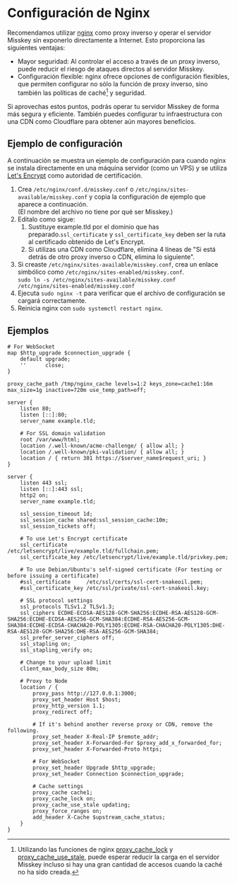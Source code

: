 # Configuración de Nginx

Recomendamos utilizar [nginx](https://nginx.org/) como proxy inverso y operar el servidor Misskey sin exponerlo directamente a Internet.
Esto proporciona las siguientes ventajas:

- Mayor seguridad: Al controlar el acceso a través de un proxy inverso, puede reducir el riesgo de ataques directos al servidor Misskey.
- Configuración flexible: nginx ofrece opciones de configuración flexibles, que permiten configurar no sólo la función de proxy inverso, sino también las políticas de caché[^1] y seguridad.

Si aprovechas estos puntos, podrás operar tu servidor Misskey de forma más segura y eficiente.
También puedes configurar tu infraestructura con una CDN como Cloudflare para obtener aún mayores beneficios.

[^1]: Utilizando las funciones de nginx [proxy_cache_lock](http://nginx.org/en/docs/http/ngx_http_proxy_module.html#proxy_cache_lock) y [proxy_cache_use_stale](http://nginx.org/en/docs/http/ngx_http_proxy_module.html#proxy_cache_use_stale), puede esperar reducir la carga en el servidor Misskey incluso si hay una gran cantidad de accesos cuando la caché no ha sido creada.

## Ejemplo de configuración

A continuación se muestra un ejemplo de configuración para cuando nginx se instala directamente en una máquina servidor (como un VPS) y se utiliza [Let's Encrypt](https://letsencrypt.org/) como autoridad de certificación.

1. Crea `/etc/nginx/conf.d/misskey.conf` o `/etc/nginx/sites-available/misskey.conf` y copia la configuración de ejemplo que aparece a continuación.\
   (El nombre del archivo no tiene por qué ser Misskey.)
2. Editalo como sigue:
   1. Sustituye example.tld por el dominio que has preparado.`ssl_certificate` y `ssl_certificate_key` deben ser la ruta al certificado obtenido de Let's Encrypt.
   2. Si utilizas una CDN como Cloudflare, elimina 4 líneas de "Si está detrás de otro proxy inverso o CDN, elimina lo siguiente".
3. Si creaste `/etc/nginx/sites-available/misskey.conf`, crea un enlace simbólico como `/etc/nginx/sites-enabled/misskey.conf`.\
   `sudo ln -s /etc/nginx/sites-available/misskey.conf /etc/nginx/sites-enabled/misskey.conf`
4. Ejecuta `sudo nginx -t` para verificar que el archivo de configuración se cargará correctamente.
5. Reinicia nginx con `sudo systemctl restart nginx`.

## Ejemplos

```nginx
# For WebSocket
map $http_upgrade $connection_upgrade {
    default upgrade;
    ''      close;
}

proxy_cache_path /tmp/nginx_cache levels=1:2 keys_zone=cache1:16m max_size=1g inactive=720m use_temp_path=off;

server {
    listen 80;
    listen [::]:80;
    server_name example.tld;

    # For SSL domain validation
    root /var/www/html;
    location /.well-known/acme-challenge/ { allow all; }
    location /.well-known/pki-validation/ { allow all; }
    location / { return 301 https://$server_name$request_uri; }
}

server {
    listen 443 ssl;
    listen [::]:443 ssl;
    http2 on;
    server_name example.tld;

    ssl_session_timeout 1d;
    ssl_session_cache shared:ssl_session_cache:10m;
    ssl_session_tickets off;

    # To use Let's Encrypt certificate
    ssl_certificate     /etc/letsencrypt/live/example.tld/fullchain.pem;
    ssl_certificate_key /etc/letsencrypt/live/example.tld/privkey.pem;

    # To use Debian/Ubuntu's self-signed certificate (For testing or before issuing a certificate)
    #ssl_certificate     /etc/ssl/certs/ssl-cert-snakeoil.pem;
    #ssl_certificate_key /etc/ssl/private/ssl-cert-snakeoil.key;

    # SSL protocol settings
    ssl_protocols TLSv1.2 TLSv1.3;
    ssl_ciphers ECDHE-ECDSA-AES128-GCM-SHA256:ECDHE-RSA-AES128-GCM-SHA256:ECDHE-ECDSA-AES256-GCM-SHA384:ECDHE-RSA-AES256-GCM-SHA384:ECDHE-ECDSA-CHACHA20-POLY1305:ECDHE-RSA-CHACHA20-POLY1305:DHE-RSA-AES128-GCM-SHA256:DHE-RSA-AES256-GCM-SHA384;
    ssl_prefer_server_ciphers off;
    ssl_stapling on;
    ssl_stapling_verify on;

    # Change to your upload limit
    client_max_body_size 80m;

    # Proxy to Node
    location / {
        proxy_pass http://127.0.0.1:3000;
        proxy_set_header Host $host;
        proxy_http_version 1.1;
        proxy_redirect off;

        # If it's behind another reverse proxy or CDN, remove the following.
        proxy_set_header X-Real-IP $remote_addr;
        proxy_set_header X-Forwarded-For $proxy_add_x_forwarded_for;
        proxy_set_header X-Forwarded-Proto https;

        # For WebSocket
        proxy_set_header Upgrade $http_upgrade;
        proxy_set_header Connection $connection_upgrade;

        # Cache settings
        proxy_cache cache1;
        proxy_cache_lock on;
        proxy_cache_use_stale updating;
        proxy_force_ranges on;
        add_header X-Cache $upstream_cache_status;
    }
}
```
